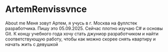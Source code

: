 # ArtemRenvissvnce
About me
Меня зовут Артем, я учусь в г. Москва на фуллстек разработчика. Пишу это 05.09.2025. Сейчас плотно изучаю C# и основы Git. К концу учебного года хочу стать джуниор разработчиком и найти соответствующую работу, чтобы как можно скорее снять квартиру и начать жить с девушкой
